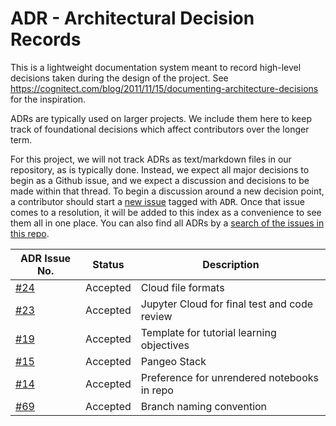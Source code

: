 # ADR - Architectural Decision Records

This is a lightweight documentation system meant to record
high-level decisions taken during the design of the project.
See <https://cognitect.com/blog/2011/11/15/documenting-architecture-decisions>
for the inspiration.

ADRs are typically used on larger projects. We include them here
to keep track of foundational decisions which affect contributors
over the longer term. 

For this project, we will not track ADRs as text/markdown files in our repository, as is typically done. Instead, we expect all major decisions to begin as a Github issue, and we expect a discussion and decisions to be made within that thread. To begin a discussion around a new decision point, a contributor should start a [new issue](https://github.com/hytest-org/hytest/issues/new) tagged with <kbd>ADR</kbd>. Once that issue comes to a resolution, it will be added to this index as a
convenience to see them all in one place. You can also find all ADRs by
a [search of the issues in this repo](https://github.com/hytest-org/hytest/issues?q=label%3AADR).



| ADR Issue No.| Status | Description |
|-----|-----|-----|
| [#24](https://github.com/hytest-org/hytest/issues/24) | Accepted | Cloud file formats|
| [#23](https://github.com/hytest-org/hytest/issues/23) | Accepted | Jupyter Cloud for final test and code review |
| [#19](https://github.com/hytest-org/hytest/issues/19) | Accepted | Template for tutorial learning objectives |
| [#15](https://github.com/hytest-org/hytest/issues/15) | Accepted | Pangeo Stack |
| [#14](https://github.com/hytest-org/hytest/issues/14) | Accepted | Preference for unrendered notebooks in repo |
| [#69](https://github.com/hytest-org/hytest/issues/69) | Accepted | Branch naming convention |
